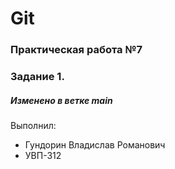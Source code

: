 # Git
### Практическая работа №7
### Задание 1.
##### Изменено в ветке main
Выполнил:
* Гундорин Владислав Романович
* УВП-312
